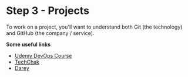 
# Step 3 - Projects

To work on a project, you'll want to understand both Git (the technology) and GitHub (the company / service). 

**Some useful links**
- [Udemy DevOps Course](https://www.udemy.com/course/devopsprojects/?src=sac&kw=devops+projects)
- [TechChak](https://www.techchak.com/)
- [Darey](https://www.darey.io/)
